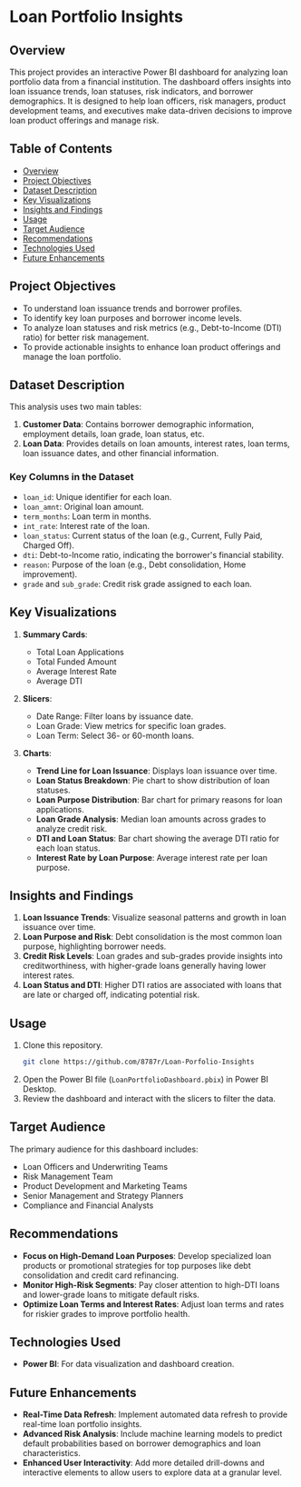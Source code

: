 # Loan Portfolio Insights

## Overview
This project provides an interactive Power BI dashboard for analyzing loan portfolio data from a financial institution. The dashboard offers insights into loan issuance trends, loan statuses, risk indicators, and borrower demographics. It is designed to help loan officers, risk managers, product development teams, and executives make data-driven decisions to improve loan product offerings and manage risk.

## Table of Contents
- [Overview](#overview)
- [Project Objectives](#project-objectives)
- [Dataset Description](#dataset-description)
- [Key Visualizations](#key-visualizations)
- [Insights and Findings](#insights-and-findings)
- [Usage](#usage)
- [Target Audience](#target-audience)
- [Recommendations](#recommendations)
- [Technologies Used](#technologies-used)
- [Future Enhancements](#future-enhancements)

## Project Objectives
- To understand loan issuance trends and borrower profiles.
- To identify key loan purposes and borrower income levels.
- To analyze loan statuses and risk metrics (e.g., Debt-to-Income (DTI) ratio) for better risk management.
- To provide actionable insights to enhance loan product offerings and manage the loan portfolio.

## Dataset Description
This analysis uses two main tables:
1. **Customer Data**: Contains borrower demographic information, employment details, loan grade, loan status, etc.
2. **Loan Data**: Provides details on loan amounts, interest rates, loan terms, loan issuance dates, and other financial information.

### Key Columns in the Dataset
- `loan_id`: Unique identifier for each loan.
- `loan_amnt`: Original loan amount.
- `term_months`: Loan term in months.
- `int_rate`: Interest rate of the loan.
- `loan_status`: Current status of the loan (e.g., Current, Fully Paid, Charged Off).
- `dti`: Debt-to-Income ratio, indicating the borrower's financial stability.
- `reason`: Purpose of the loan (e.g., Debt consolidation, Home improvement).
- `grade` and `sub_grade`: Credit risk grade assigned to each loan.

## Key Visualizations
1. **Summary Cards**: 
   - Total Loan Applications
   - Total Funded Amount
   - Average Interest Rate
   - Average DTI

2. **Slicers**:
   - Date Range: Filter loans by issuance date.
   - Loan Grade: View metrics for specific loan grades.
   - Loan Term: Select 36- or 60-month loans.
   
3. **Charts**:
   - **Trend Line for Loan Issuance**: Displays loan issuance over time.
   - **Loan Status Breakdown**: Pie chart to show distribution of loan statuses.
   - **Loan Purpose Distribution**: Bar chart for primary reasons for loan applications.
   - **Loan Grade Analysis**: Median loan amounts across grades to analyze credit risk.
   - **DTI and Loan Status**: Bar chart showing the average DTI ratio for each loan status.
   - **Interest Rate by Loan Purpose**: Average interest rate per loan purpose.

## Insights and Findings
1. **Loan Issuance Trends**: Visualize seasonal patterns and growth in loan issuance over time.
2. **Loan Purpose and Risk**: Debt consolidation is the most common loan purpose, highlighting borrower needs.
3. **Credit Risk Levels**: Loan grades and sub-grades provide insights into creditworthiness, with higher-grade loans generally having lower interest rates.
4. **Loan Status and DTI**: Higher DTI ratios are associated with loans that are late or charged off, indicating potential risk.

## Usage
1. Clone this repository.
   ```bash
   git clone https://github.com/8787r/Loan-Porfolio-Insights
   ```
2. Open the Power BI file (`LoanPortfolioDashboard.pbix`) in Power BI Desktop.
3. Review the dashboard and interact with the slicers to filter the data.

## Target Audience
The primary audience for this dashboard includes:
- Loan Officers and Underwriting Teams
- Risk Management Team
- Product Development and Marketing Teams
- Senior Management and Strategy Planners
- Compliance and Financial Analysts

## Recommendations
- **Focus on High-Demand Loan Purposes**: Develop specialized loan products or promotional strategies for top purposes like debt consolidation and credit card refinancing.
- **Monitor High-Risk Segments**: Pay closer attention to high-DTI loans and lower-grade loans to mitigate default risks.
- **Optimize Loan Terms and Interest Rates**: Adjust loan terms and rates for riskier grades to improve portfolio health.

## Technologies Used
- **Power BI**: For data visualization and dashboard creation.

## Future Enhancements
- **Real-Time Data Refresh**: Implement automated data refresh to provide real-time loan portfolio insights.
- **Advanced Risk Analysis**: Include machine learning models to predict default probabilities based on borrower demographics and loan characteristics.
- **Enhanced User Interactivity**: Add more detailed drill-downs and interactive elements to allow users to explore data at a granular level.

